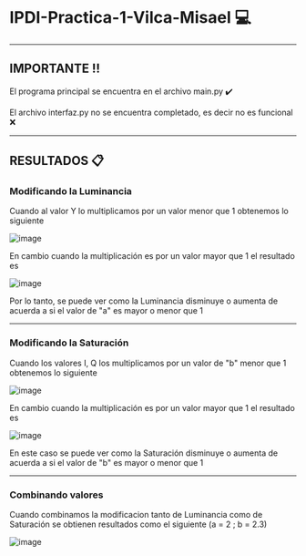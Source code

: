 # IPDI-Practica-1-Vilca-Misael :computer:
---
## IMPORTANTE :bangbang:
El programa principal se encuentra en el archivo main.py :heavy_check_mark:

El archivo interfaz.py no se encuentra completado, es decir no es funcional :x: 

---

## RESULTADOS :clipboard:
### Modificando la Luminancia
Cuando al valor Y lo multiplicamos por un valor menor que 1 obtenemos lo siguiente

![image](https://user-images.githubusercontent.com/32141293/186476012-9de5494d-ec59-44ff-a0c3-a061021a8d92.png)


En cambio cuando la multiplicación es por un valor mayor que 1 el resultado es

![image](https://user-images.githubusercontent.com/32141293/186475786-0a8051e9-89a4-4e5a-b3b3-c0f8043c9c10.png)


Por lo tanto, se puede ver como la Luminancia disminuye o aumenta de acuerda a si el valor de "a" es mayor o menor que 1

---

### Modificando la Saturación
Cuando los valores I, Q los multiplicamos por un valor de "b" menor que 1 obtenemos lo siguiente

![image](https://user-images.githubusercontent.com/32141293/186475282-895a6d81-6889-4032-bea0-f31756941193.png)


En cambio cuando la multiplicación es por un valor mayor que 1 el resultado es

![image](https://user-images.githubusercontent.com/32141293/186475360-485cc2de-a440-4f7b-b3bc-ef1198b0d397.png)


En este caso se puede ver como la Saturación disminuye o aumenta de acuerda a si el valor de "b" es mayor o menor que 1

---

### Combinando valores
Cuando combinamos la modificacion tanto de Luminancia como de Saturación se obtienen resultados como el siguiente
(a = 2 ; b = 2.3)

![image](https://user-images.githubusercontent.com/32141293/186475005-831b8ce4-2d63-4a64-9c17-2791655b04da.png)
